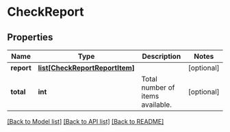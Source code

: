 # CheckReport

## Properties
Name | Type | Description | Notes
------------ | ------------- | ------------- | -------------
**report** | [**list[CheckReportReportItem]**](CheckReportReportItem.md) |  | [optional] 
**total** | **int** | Total number of items available. | [optional] 

[[Back to Model list]](../README.md#documentation-for-models) [[Back to API list]](../README.md#documentation-for-api-endpoints) [[Back to README]](../README.md)


